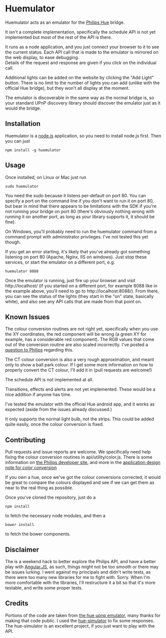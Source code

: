 Huemulator
==========

Huemulator acts as an emulator for the [Philips Hue](http://www.meethue.com/) bridge.

It isn't a complete implementation, specifically the schedule API is not yet implemented
but most of the rest of the API is there.

It runs as a node application, and you just connect your browser to it to see the current status.
Each API call that is made to the emulator is mirrored on the web display, to ease debugging.  
Details of the request and response are given if you click on the individual call.  

Additional lights can be added on the website by clicking the "Add Light" button. There is no limit 
to the number of lights you can add (unlike with the official Hue bridge), but they won't all display 
at the moment.  

The emulator is discoverable in the same way as the normal bridge is, so your standard UPnP discovery 
library should discover the emulator just as it would the bridge.

Installation
------------

Huemulator is a [node.js](http://www.nodejs.org) application, so you need to install node.js first.
Then you can just

    npm install -g huemulator

Usage
-----

Once installed, on Linux or Mac just run

    sudo huemulator

You need the sudo because it listens per-default on port 80.  You can specify a port on the command line if 
you don't want to run it on port 80, but bear in mind that there appears to be limitations with the SDK if
you're not running your bridge on port 80 (there's obviously nothing wrong with running it on another port, as
long as your library supports it, it should be fine).

On Windows, you'll probably need to run the huemulator command from a command prompt with administrator privileges.
I've not tested this yet though.

If you get an error starting, it's likely that you've already got something listening on port 80 (Apache, Nginx, 
IIS on windows).  Just stop these services, or start the emulator on a different port, e.g.

    huemulator 8088

Once the emulator is running, just fire up your browser and visit http://localhost/ (if you started on a different port,
for example 8088 like in the example above, you'll need to go to http://localhost:8088/).  From there, you can
see the status of the lights (they start in the "on" state, basically white), and also see any API calls that
are made from that point on.  

Known Issues
------------

The colour conversion routines are not right yet, specifically when you use the XY coordinates, the red component 
will be wrong (a green XY for example, has a considerable red component).  The RGB values that come out of the
conversion routine are also scaled incorrectly.  I've posted a [question to Philips](http://www.everyhue.com/?page_id=38#/discussion/1192/issue-with-xy-to-rgb-conversion) regarding this.

The CT colour conversion is also a very rough approximation, and meant only to show a ball park colour. 
If I get some more information on how to properly convert the CT colour, I'll add it in (pull requests are welcome!)

The schedule API is not implemented at all.

Transitions, effects and alerts are not yet implemented.  These would be a nice addition if anyone has time.

I've tested the emulator with the official Hue android app, and it works as expected (aside from the
issues already discussed.)

It only supports the normal light bulb, not the strips. This could be added quite easily, once the colour conversion
is fixed.

Contributing
------------

Pull requests and issue reports are welcome.  We specifically need help fixing the colour conversion routines in
api/utility/color.js.  There is some information on [the Philips developer site](http://developers.meethue.com/coreconcepts.html), and more in the [application design note for color conversion](https://github.com/PhilipsHue/PhilipsHueSDKiOS/blob/master/ApplicationDesignNotes/RGB%20to%20xy%20Color%20conversion.md)

If you own a hue, once we've got the colour conversions corrected, it would be great to compare the colours displayed
and see if we can get them as near to the real thing as possible.

Once you've cloned the repository, just do a 
  
    npm install

to fetch the necessary node modules, and then a

    bower install

to fetch the bower components.

Disclaimer
----------

The is a weekend hack to better explore the Philips API, and have a better play with [Angular.JS](http://www.angularjs.org), as such, things might not be too smooth or there may be issues lurking.  I went against my principals and didn't 
write tests, as there were too many new libraries for me to fight with. Sorry. When I'm more comfortable with the libraries, I'll restructure it a bit so that it's more testable, and write some proper tests.

Credits
-------

Portions of the code are taken from [the hue upnp emulator](https://github.com/sagen/hue-upnp), many thanks for
making that code public.  I used the [hue-simulator](https://github.com/nooblucker/hueSimulator) to fix some
responses.  The hue-simulator is an excellent project, if you just want to play with the API. 
